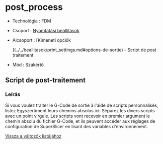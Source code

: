 # post\_process

* Technológia : FDM
* Csoport : [Nyomtatási beállítások](../../../konfig/print_settings)
* Alcsoport : \[Kimeneti opciók

  \]\(../../beallitasok/print\_settings.md\#options-de-sortie\) - Script de post traitement

* Mód : Szakértő

## Script de post-traitement

### Leírás

Si vous voulez traiter le G-Code de sortie à l'aide de scripts personnalisés, listez Egyszerűment leurs chemins absolus ici. Séparez les divers scripts avec un point virgule. Les scripts vont recevoir en premier argument le chemin absolu du fichier G-Code, et ils peuvent accéder aux réglages de configuration de SuperSlicer en lisant des variables d'environnement.

[Vissza a változók listájához](../../variable_list)

